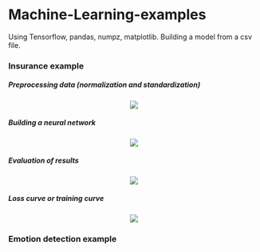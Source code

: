 # Machine-Learning-examples
Using Tensorflow, pandas, numpz, matplotlib.
Building a model from a csv file.

### Insurance example

##### Preprocessing data (normalization and standardization)
<p align="center">
  <img src="https://user-images.githubusercontent.com/96240235/170937595-1af369b3-af07-47d6-856b-fe5578fb92f1.png" />
</p>

##### Building a neural network
<p align="center">
  <img src="https://user-images.githubusercontent.com/96240235/170937289-e34e0f64-371e-4bbf-a277-22ab2f0ec672.png" />
</p>

##### Evaluation of results
<p align="center">
  <img src="https://user-images.githubusercontent.com/96240235/170937297-bc028340-e629-4fad-aaac-efbdd564b25f.png" />
</p>

##### Loss curve or training curve
<p align="center">
  <img src="https://user-images.githubusercontent.com/96240235/170936573-6a75c12d-13b5-4ebe-ad1e-59918a748b84.png" />
</p>




### Emotion detection example
